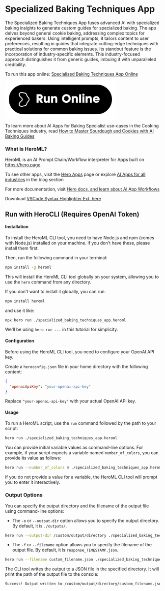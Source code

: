 # Specialized Baking Techniques App

The Specialized Baking Techniques App fuses advanced AI with specialized baking insights to generate custom guides for specialized baking. The app delves beyond general cookie baking, addressing complex topics for experienced bakers. Using intelligent prompts, it tailors content to user preferences, resulting in guides that integrate cutting-edge techniques with practical solutions for common baking issues. Its standout feature is the incorporation of industry-specific elements. This industry-focused approach distinguishes it from generic guides, imbuing it with unparalleled credibility.

To run this app online: [Specialized Baking Techniques App Online](https://hero.page/app/specialized-baking-techniques-app-advanced-baking-insights-and-solutions/8Drd1HAIUyxLCbhYXz24)

[![Run Specialized Baking Techniques App Online](/assets/run.svg)](https://hero.page/app/specialized-baking-techniques-app-advanced-baking-insights-and-solutions/8Drd1HAIUyxLCbhYXz24)

To learn more about AI Apps for Baking Specialist use-cases in the Cooking Techniques industry, read [How to Master Sourdough and Cookies with AI Baking Guides](https://hero.page/blog/ai/cooking-techniques/how-to-master-sourdough-and-cookies-with-ai-baking-guides/170817)

### What is HeroML?
HeroML is an AI Prompt Chain/Workflow interpreter for Apps built on https://hero.page 

To see other apps, visit the [Hero Apps](https://hero.page/apps) page or explore [AI Apps for all industries](https://hero.page/blog) in the blog section

For more documentation, visit [Hero docs, and learn about AI App Workflows](https://hero.page/tutorials/introduction-to-heroml)

Download [VSCode Syntax Highlighter Ext. here](https://marketplace.visualstudio.com/items?itemName=hero-page.heroml)

## Run with HeroCLI (Requires OpenAI Token)

#### Installation

To install the HeroML CLI tool, you need to have Node.js and npm (comes with Node.js) installed on your machine. If you don't have these, please install them first. 

Then, run the following command in your terminal:

```bash
npm install -g heroml
```

This will install the HeroML CLI tool globally on your system, allowing you to use the `hero` command from any directory.

If you don't want to install it globally, you can run:

```bash
npm install heroml
```

and use it like:

```bash
npx hero run ./specialized_baking_techniques_app.heroml
```

We'll be using `hero run ...` in this tutorial for simplicity.

#### Configuration

Before using the HeroML CLI tool, you need to configure your OpenAI API key. 

Create a `heroconfig.json` file in your home directory with the following content:

```json
{
  "openaiApiKey": "your-openai-api-key"
}
```

Replace `"your-openai-api-key"` with your actual OpenAI API key.

#### Usage

To run a HeroML script, use the `run` command followed by the path to your script:

```bash
hero run ./specialized_baking_techniques_app.heroml
```

You can provide initial variable values as command-line options. For example, if your script expects a variable named `number_of_colors`, you can provide its value as follows:

```bash
hero run --number_of_colors 4 ./specialized_baking_techniques_app.heroml
```

If you do not provide a value for a variable, the HeroML CLI tool will prompt you to enter it interactively.

### Output Options

You can specify the output directory and the filename of the output file using command-line options:

- The `-o` or `--output-dir` option allows you to specify the output directory. By default, it is `./outputs/`.

```bash
hero run --output-dir /custom/output/directory ./specialized_baking_techniques_app.heroml
```

- The `-f` or `--filename` option allows you to specify the filename of the output file. By default, it is `response_TIMESTAMP.json`.

```bash
hero run --filename custom_filename.json ./specialized_baking_techniques_app.heroml
```

The CLI tool writes the output to a JSON file in the specified directory. It will print the path of the output file to the console:

```bash
Success! Output written to /custom/output/directory/custom_filename.json
```

